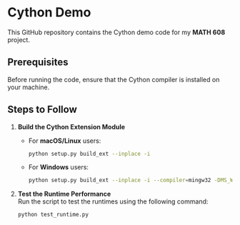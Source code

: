 # Cython Demo

This GitHub repository contains the Cython demo code for my **MATH 608** project.

## Prerequisites
Before running the code, ensure that the Cython compiler is installed on your machine.

## Steps to Follow

1. **Build the Cython Extension Module**
   - For **macOS/Linux** users:  
     ```bash
     python setup.py build_ext --inplace -i
     ```
   - For **Windows** users:  
     ```bash
     python setup.py build_ext --inplace -i --compiler=mingw32 -DMS_WIN64
     ```

2. **Test the Runtime Performance**  
   Run the script to test the runtimes using the following command:  
   ```bash
   python test_runtime.py

